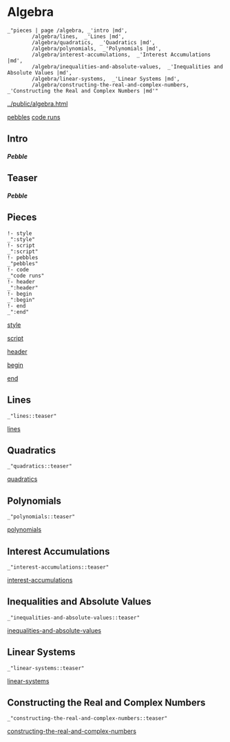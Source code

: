 # Algebra

    _"pieces | page /algebra, _'intro |md',
            /algebra/lines,  _'Lines |md',
            /algebra/quadratics,  _'Quadratics |md',
            /algebra/polynomials,  _'Polynomials |md',
            /algebra/interest-accumulations,  _'Interest Accumulations |md',
            /algebra/inequalities-and-absolute-values,  _'Inequalities and Absolute Values |md',
            /algebra/linear-systems,  _'Linear Systems |md',
            /algebra/constructing-the-real-and-complex-numbers,  _'Constructing the Real and Complex Numbers |md'"

[../public/algebra.html](# "save:")

[pebbles](#pebble "h5: | .join \n")
[code runs](#code "h5: | .join \n")

## Intro

##### Pebble

## Teaser

##### Pebble

## Pieces

    !- style
    _":style"
    !- script
    _":script"
    !- pebbles
    _"pebbles"
    !- code
    _"code runs"
    !- header
    _":header"
    !- begin
    _":begin"
    !- end
    _":end"



[style]() 

[script]()

[header]()

[begin]()

[end]()

## Lines

    _"lines::teaser"


[lines](pages/algebra_lines.md "load:")

## Quadratics

    _"quadratics::teaser"


[quadratics](pages/algebra_quadratics.md "load:")

## Polynomials

    _"polynomials::teaser"


[polynomials](pages/algebra_polynomials.md "load:")

## Interest Accumulations

    _"interest-accumulations::teaser"


[interest-accumulations](pages/algebra_interest-accumulations.md "load:")

## Inequalities and Absolute Values

    _"inequalities-and-absolute-values::teaser"


[inequalities-and-absolute-values](pages/algebra_inequalities-and-absolute-values.md "load:")

## Linear Systems

    _"linear-systems::teaser"


[linear-systems](pages/algebra_linear-systems.md "load:")

## Constructing the Real and Complex Numbers

    _"constructing-the-real-and-complex-numbers::teaser"


[constructing-the-real-and-complex-numbers](pages/algebra_constructing-the-real-and-complex-numbers.md "load:")